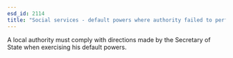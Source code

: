 ```yaml
---
esd_id: 2114
title: "Social services - default powers where authority failed to perform functions"
---
```


A local authority must comply with directions made by the Secretary of State when exercising his default powers.


